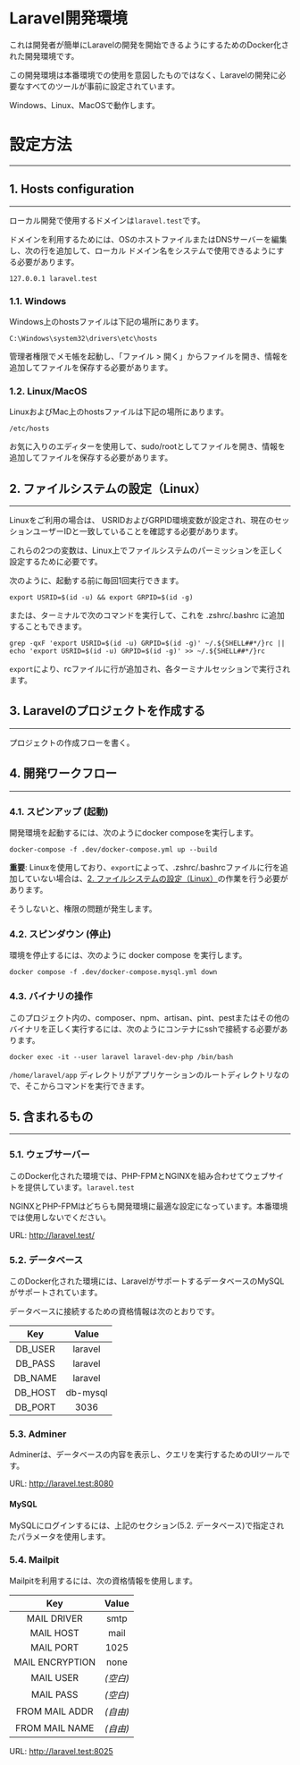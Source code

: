 # Laravel開発環境

これは開発者が簡単にLaravelの開発を開始できるようにするためのDocker化された開発環境です。

この開発環境は本番環境での使用を意図したものではなく、Laravelの開発に必要なすべてのツールが事前に設定されています。

Windows、Linux、MacOSで動作します。

# 設定方法

---

## 1. Hosts configuration

---

ローカル開発で使用するドメインは`laravel.test`です。

ドメインを利用するためには、OSのホストファイルまたはDNSサーバーを編集し、次の行を追加して、ローカル ドメイン名をシステムで使用できるようにする必要があります。

```
127.0.0.1 laravel.test
```

### 1.1. Windows

Windows上のhostsファイルは下記の場所にあります。

```
C:\Windows\system32\drivers\etc\hosts
```

管理者権限でメモ帳を起動し、「ファイル > 開く」からファイルを開き、情報を追加してファイルを保存する必要があります。

### 1.2. Linux/MacOS

LinuxおよびMac上のhostsファイルは下記の場所にあります。

```
/etc/hosts
```

お気に入りのエディターを使用して、sudo/rootとしてファイルを開き、情報を追加してファイルを保存する必要があります。

## 2. ファイルシステムの設定（Linux）

<a id="section_2"></a>

---

Linuxをご利用の場合は、 USRIDおよびGRPID環境変数が設定され、現在のセッションユーザーIDと一致していることを確認する必要があります。

これらの2つの変数は、Linux上でファイルシステムのパーミッションを正しく設定するために必要です。

次のように、起動する前に毎回1回実行できます。

```
export USRID=$(id -u) && export GRPID=$(id -g)
```

または、ターミナルで次のコマンドを実行して、これを .zshrc/.bashrc に追加することもできます。

```
grep -qxF 'export USRID=$(id -u) GRPID=$(id -g)' ~/.${SHELL##*/}rc || echo 'export USRID=$(id -u) GRPID=$(id -g)' >> ~/.${SHELL##*/}rc
```

`export`により、rcファイルに行が追加され、各ターミナルセッションで実行されます。

## 3. Laravelのプロジェクトを作成する

---

プロジェクトの作成フローを書く。

## 4. 開発ワークフロー

---

### 4.1. スピンアップ (起動)

開発環境を起動するには、次のようにdocker composeを実行します。

```
docker-compose -f .dev/docker-compose.yml up --build
```

**重要**: Linuxを使用しており、`export`によって、.zshrc/.bashrcファイルに行を追加していない場合は、[2. ファイルシステムの設定（Linux）](#section_2)の作業を行う必要があります。

そうしないと、権限の問題が発生します。

### 4.2. スピンダウン (停止)

環境を停止するには、次のように docker compose を実行します。

```
docker compose -f .dev/docker-compose.mysql.yml down
```

### 4.3. バイナリの操作

このプロジェクト内の、composer、npm、artisan、pint、pestまたはその他のバイナリを正しく実行するには、次のようにコンテナにsshで接続する必要があります。

```
docker exec -it --user laravel laravel-dev-php /bin/bash
```

`/home/laravel/app` ディレクトリがアプリケーションのルートディレクトリなので、そこからコマンドを実行できます。

## 5. 含まれるもの

---

### 5.1. ウェブサーバー

このDocker化された環境では、PHP-FPMとNGINXを組み合わせてウェブサイトを提供しています。`laravel.test`

NGINXとPHP-FPMはどちらも開発環境に最適な設定になっています。本番環境では使用しないでください。

URL: http://laravel.test/

### 5.2. データベース

このDocker化された環境には、LaravelがサポートするデータベースのMySQLがサポートされています。

データベースに接続するための資格情報は次のとおりです。

| Key | Value |
| :---: | :---: |
| DB_USER | laravel |
| DB_PASS | laravel |
| DB_NAME | laravel |
| DB_HOST | db-mysql |
| DB_PORT | 3036 |

### 5.3. Adminer

Adminerは、データベースの内容を表示し、クエリを実行するためのUIツールです。

URL: http://laravel.test:8080

#### MySQL

MySQLにログインするには、上記のセクション(5.2. データベース)で指定されたパラメータを使用します。

### 5.4. Mailpit

Mailpitを利用するには、次の資格情報を使用します。

| Key | Value |
| :---: | :---: |
| MAIL DRIVER | smtp |
| MAIL HOST | mail |
| MAIL PORT | 1025 |
| MAIL ENCRYPTION | none |
| MAIL USER | *(空白)* |
| MAIL PASS | *(空白)* |
| FROM MAIL ADDR | *(自由)* |
| FROM MAIL NAME | *(自由)* |

URL: http://laravel.test:8025

